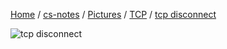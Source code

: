[Home](https://mengxianbin.github.io) /
[cs-notes](https://mengxianbin.github.io/cs-notes/site) /
[Pictures](https://mengxianbin.github.io/cs-notes/site/Pictures) /
[TCP](https://mengxianbin.github.io/cs-notes/site/Pictures/TCP) /
[tcp disconnect](https://mengxianbin.github.io/cs-notes/site/Pictures/TCP/tcp%20disconnect)

![tcp disconnect](https://mengxianbin.github.io/cs-notes/./Pictures/TCP/tcp%20disconnect.webp)